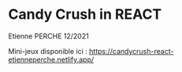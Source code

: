 # Candy Crush in REACT

Etienne PERCHE 12/2021

Mini-jeux disponible ici : https://candycrush-react-etienneperche.netlify.app/